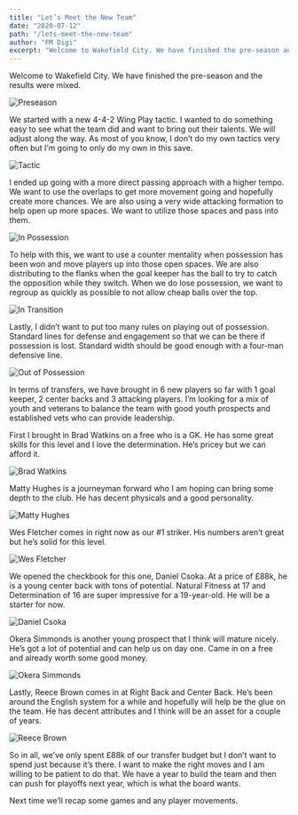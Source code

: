```yaml
---
title: "Let’s Meet the New Team"
date: "2020-07-12"
path: "/lets-meet-the-new-team"
author: "FM Digi"
excerpt: "Welcome to Wakefield City. We have finished the pre-season and the results were mixed."
---
```


Welcome to Wakefield City. We have finished the pre-season and the results were mixed.

![Preseason](../images/lets-meet-the-new-team/PreSeason.PNG)

We started with a new 4-4-2 Wing Play tactic. I wanted to do something easy to see what the team did and want to bring out their talents. We will adjust along the way. As most of you know, I don’t do my own tactics very often but I’m going to only do my own in this save.

![Tactic](../images/lets-meet-the-new-team/Tactic.PNG)

I ended up going with a more direct passing approach with a higher tempo. We want to use the overlaps to get more movement going and hopefully create more chances. We are also using a very wide attacking formation to help open up more spaces. We want to utilize those spaces and pass into them.

![In Possession](../images/lets-meet-the-new-team/InPossession.PNG)

To help with this, we want to use a counter mentality when possession has been won and move players up into those open spaces. We are also distributing to the flanks when the goal keeper has the ball to try to catch the opposition while they switch. When we do lose possession, we want to regroup as quickly as possible to not allow cheap balls over the top.

![In Transition](../images/lets-meet-the-new-team/InTransition.PNG)

Lastly, I didn’t want to put too many rules on playing out of possession. Standard lines for defense and engagement so that we can be there if possession is lost. Standard width should be good enough with a four-man defensive line.

![Out of Possession](../images/lets-meet-the-new-team/OutOfPossession.PNG)

In terms of transfers, we have brought in 6 new players so far with 1 goal keeper, 2 center backs and 3 attacking players. I’m looking for a mix of youth and veterans to balance the team with good youth prospects and established vets who can provide leadership.

First I brought in Brad Watkins on a free who is a GK. He has some great skills for this level and I love the determination. He’s pricey but we can afford it.

![Brad Watkins](../images/lets-meet-the-new-team/WatkinsBrad.PNG)

Matty Hughes is a journeyman forward who I am hoping can bring some depth to the club. He has decent physicals and a good personality.

![Matty Hughes](../images/lets-meet-the-new-team/HughesMatty.PNG)

Wes Fletcher comes in right now as our #1 striker. His numbers aren’t great but he’s solid for this level.

![Wes Fletcher](../images/lets-meet-the-new-team/FletcherWes.PNG)

We opened the checkbook for this one, Daniel Csoka. At a price of £88k, he is a young center back with tons of potential. Natural Fitness at 17 and Determination of 16 are super impressive for a 19-year-old. He will be a starter for now.

![Daniel Csoka](../images/lets-meet-the-new-team/CsokaDaniel.PNG)

Okera Simmonds is another young prospect that I think will mature nicely. He’s got a lot of potential and can help us on day one. Came in on a free and already worth some good money.

![Okera Simmonds](../images/lets-meet-the-new-team/SimmondsOkera.PNG)

Lastly, Reece Brown comes in at Right Back and Center Back. He’s been around the English system for a while and hopefully will help be the glue on the team. He has decent attributes and I think will be an asset for a couple of years.

![Reece Brown](../images/lets-meet-the-new-team/BrownReece.PNG)

So in all, we’ve only spent £88k of our transfer budget but I don’t want to spend just because it’s there. I want to make the right moves and I am willing to be patient to do that. We have a year to build the team and then can push for playoffs next year, which is what the board wants. 

Next time we’ll recap some games and any player movements.